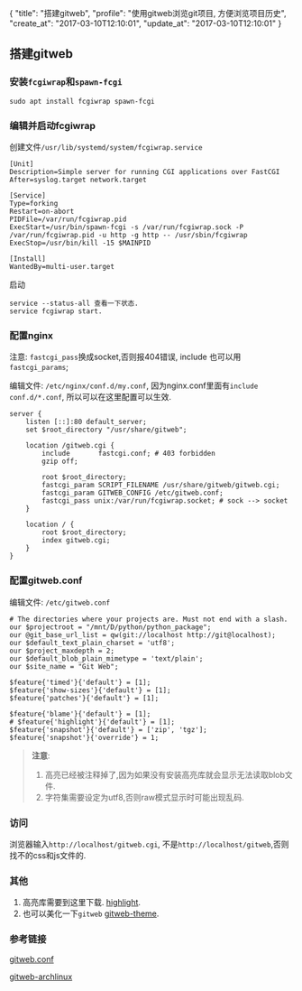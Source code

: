 {
  "title": "搭建gitweb",
  "profile": "使用gitweb浏览git项目, 方便浏览项目历史",
  "create_at": "2017-03-10T12:10:01",
  "update_at": "2017-03-10T12:10:01"
}
## 搭建gitweb

### 安装`fcgiwrap`和`spawn-fcgi`

```shell
sudo apt install fcgiwrap spawn-fcgi
```

### 编辑并启动fcgiwrap
创建文件`/usr/lib/systemd/system/fcgiwrap.service`

```
[Unit]
Description=Simple server for running CGI applications over FastCGI
After=syslog.target network.target

[Service]
Type=forking
Restart=on-abort
PIDFile=/var/run/fcgiwrap.pid
ExecStart=/usr/bin/spawn-fcgi -s /var/run/fcgiwrap.sock -P /var/run/fcgiwrap.pid -u http -g http -- /usr/sbin/fcgiwrap
ExecStop=/usr/bin/kill -15 $MAINPID

[Install]
WantedBy=multi-user.target
```

启动
```
service --status-all 查看一下状态.
service fcgiwrap start.  
```

### 配置nginx
注意: `fastcgi_pass`换成socket,否则报404错误,
include 也可以用`fastcgi_params`;

编辑文件: `/etc/nginx/conf.d/my.conf`, 因为nginx.conf里面有`include conf.d/*.conf`, 所以可以在这里配置可以生效.

```config
server {
    listen [::]:80 default_server;
    set $root_directory "/usr/share/gitweb";

    location /gitweb.cgi {
        include       fastcgi.conf; # 403 forbidden
        gzip off;

        root $root_directory;
        fastcgi_param SCRIPT_FILENAME /usr/share/gitweb/gitweb.cgi;
        fastcgi_param GITWEB_CONFIG /etc/gitweb.conf;
        fastcgi_pass unix:/var/run/fcgiwrap.socket; # sock --> socket
    }

    location / {
        root $root_directory;
        index gitweb.cgi;
    }
}
```

### 配置gitweb.conf

编辑文件: `/etc/gitweb.conf`
```
# The directories where your projects are. Must not end with a slash.
our $projectroot = "/mnt/D/python/python_package";
our @git_base_url_list = qw(git://localhost http://git@localhost);
our $default_text_plain_charset = 'utf8';
our $project_maxdepth = 2;
our $default_blob_plain_mimetype = 'text/plain';
our $site_name = "Git Web";

$feature{'timed'}{'default'} = [1];
$feature{'show-sizes'}{'default'} = [1];
$feature{'patches'}{'default'} = [1];

$feature{'blame'}{'default'} = [1];
# $feature{'highlight'}{'default'} = [1];
$feature{'snapshot'}{'default'} = ['zip', 'tgz'];
$feature{'snapshot'}{'override'} = 1;
```
> __注意__: 
>  1. 高亮已经被注释掉了,因为如果没有安装高亮库就会显示无法读取blob文件.
>  2. 字符集需要设定为utf8,否则raw模式显示时可能出现乱码.


### 访问

浏览器输入`http://localhost/gitweb.cgi`, 不是`http://localhost/gitweb`,否则找不的css和js文件的.

### 其他

1. 高亮库需要到这里下载. [highlight](https://github.com/andre-simon/highlight).
2. 也可以美化一下`gitweb` [gitweb-theme](https://github.com/kogakure/gitweb-theme). 

### 参考链接 
[gitweb.conf](https://git-scm.com/docs/gitweb.conf.html)

[gitweb-archlinux](https://wiki.archlinux.org/index.php/Gitweb)
